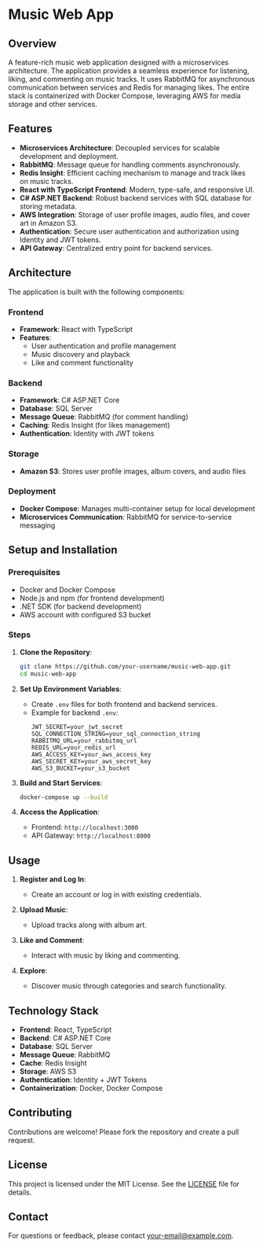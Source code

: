 # Music Web App

## Overview
A feature-rich music web application designed with a microservices architecture. The application provides a seamless experience for listening, liking, and commenting on music tracks. It uses RabbitMQ for asynchronous communication between services and Redis for managing likes. The entire stack is containerized with Docker Compose, leveraging AWS for media storage and other services.

## Features
- **Microservices Architecture**: Decoupled services for scalable development and deployment.
- **RabbitMQ**: Message queue for handling comments asynchronously.
- **Redis Insight**: Efficient caching mechanism to manage and track likes on music tracks.
- **React with TypeScript Frontend**: Modern, type-safe, and responsive UI.
- **C# ASP.NET Backend**: Robust backend services with SQL database for storing metadata.
- **AWS Integration**: Storage of user profile images, audio files, and cover art in Amazon S3.
- **Authentication**: Secure user authentication and authorization using Identity and JWT tokens.
- **API Gateway**: Centralized entry point for backend services.

## Architecture
The application is built with the following components:

### Frontend
- **Framework**: React with TypeScript
- **Features**: 
  - User authentication and profile management
  - Music discovery and playback
  - Like and comment functionality

### Backend
- **Framework**: C# ASP.NET Core
- **Database**: SQL Server
- **Message Queue**: RabbitMQ (for comment handling)
- **Caching**: Redis Insight (for likes management)
- **Authentication**: Identity with JWT tokens

### Storage
- **Amazon S3**: Stores user profile images, album covers, and audio files

### Deployment
- **Docker Compose**: Manages multi-container setup for local development
- **Microservices Communication**: RabbitMQ for service-to-service messaging

## Setup and Installation

### Prerequisites
- Docker and Docker Compose
- Node.js and npm (for frontend development)
- .NET SDK (for backend development)
- AWS account with configured S3 bucket

### Steps
1. **Clone the Repository**:
   ```bash
   git clone https://github.com/your-username/music-web-app.git
   cd music-web-app
   ```

2. **Set Up Environment Variables**:
   - Create `.env` files for both frontend and backend services.
   - Example for backend `.env`:
     ```env
     JWT_SECRET=your_jwt_secret
     SQL_CONNECTION_STRING=your_sql_connection_string
     RABBITMQ_URL=your_rabbitmq_url
     REDIS_URL=your_redis_url
     AWS_ACCESS_KEY=your_aws_access_key
     AWS_SECRET_KEY=your_aws_secret_key
     AWS_S3_BUCKET=your_s3_bucket
     ```

3. **Build and Start Services**:
   ```bash
   docker-compose up --build
   ```

4. **Access the Application**:
   - Frontend: `http://localhost:3000`
   - API Gateway: `http://localhost:8000`

## Usage
1. **Register and Log In**:
   - Create an account or log in with existing credentials.

2. **Upload Music**:
   - Upload tracks along with album art.

3. **Like and Comment**:
   - Interact with music by liking and commenting.

4. **Explore**:
   - Discover music through categories and search functionality.

## Technology Stack
- **Frontend**: React, TypeScript
- **Backend**: C# ASP.NET Core
- **Database**: SQL Server
- **Message Queue**: RabbitMQ
- **Cache**: Redis Insight
- **Storage**: AWS S3
- **Authentication**: Identity + JWT Tokens
- **Containerization**: Docker, Docker Compose

## Contributing
Contributions are welcome! Please fork the repository and create a pull request.

## License
This project is licensed under the MIT License. See the [LICENSE](LICENSE) file for details.

## Contact
For questions or feedback, please contact [your-email@example.com](mailto:your-email@example.com).
